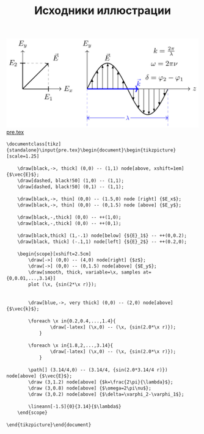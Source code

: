 ﻿---
title: "Исходники иллюстрации"
type: "notpost"
---
<a class="imag2" href="/cook/gallery/tikzpicture_68e60be1ac4a0b641b9a101dd3f6c02e.tex"><img src="/cook/gallery/tikzpicture_68e60be1ac4a0b641b9a101dd3f6c02e.pdf.jpg" alt=""></a>
<a href="/cook/gallery/pre">pre.tex</a>
<pre><code class="language-latex">\documentclass[tikz]{standalone}\input{pre.tex}\begin{document}\begin{tikzpicture}[scale=1.25]

	\draw[black,->, thick] (0,0) -- (1,1) node[above, xshift=1em] {$\vec{E}$};
	\draw[dashed, black!50] (1,0) -- (1,1);
	\draw[dashed, black!50] (0,1) -- (1,1);

	\draw[black,->, thin] (0,0) -- (1.5,0) node [right] {$E_x$};
	\draw[black,->, thin] (0,0) -- (0,1.5) node [above] {$E_y$};

	\draw[black,-,thick] (0,0) -- ++(1,0);
	\draw[black,-,thick] (0,0) -- ++(0,1);

	\draw[black,thick] (1,-.1) node[below] {${E}_1$} -- ++(0,0.2);
	\draw[black, thick] (-.1,1) node[left] {${E}_2$} -- ++(0.2,0);

	\begin{scope}[xshift=2.5cm]
		\draw[->] (0,0) -- (4,0) node[right] {$z$};
		\draw[->] (0,0) -- (0,1.5) node[above] {$E_y$};
		\draw[smooth, thick, variable=\x, samples at={0,0.01,...,3.14}]
		plot (\x, {sin(2*\x r)});


		\draw[blue,->, very thick] (0,0) -- (2,0) node[above] {$\vec{k}$};

		\foreach \x in{0.2,0.4,...,1.4}{
				\draw[-latex] (\x,0) -- (\x, {sin(2.0*\x r)});
			}

		\foreach \x in{1.8,2,...,3.14}{
				\draw[-latex] (\x,0) -- (\x, {sin(2.0*\x r)});
			}

		\path[] (3.14/4,0) -- (3.14/4, {sin(2.0*3.14/4 r)}) node[above] {$\vec{E}$};
		\draw (3,1.2) node[above] {$k=\frac{2\pi}{\lambda}$};
		\draw (3,0.8) node[above] {$\omega=2\pi\nu$};
		\draw (3,0.2) node[above] {$\delta=\varphi_2-\varphi_1$};

		\lineann[-1.5]{0}{3.14}{$\lambda$}
	\end{scope}

\end{tikzpicture}\end{document}</code></pre>